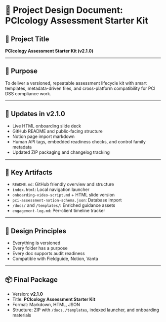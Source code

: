 # 📐 Project Design Document: PCIcology Assessment Starter Kit

## 🔖 Project Title
**PCIcology Assessment Starter Kit (v2.1.0)**

---

## 🎯 Purpose

To deliver a versioned, repeatable assessment lifecycle kit with smart templates, metadata-driven files, and cross-platform compatibility for PCI DSS compliance work.

---

## 🚀 Updates in v2.1.0

- Live HTML onboarding slide deck
- GitHub README and public-facing structure
- Notion page import markdown
- Human API tags, embedded readiness checks, and control family metadata
- Updated ZIP packaging and changelog tracking

---

## 🧰 Key Artifacts

- `README.md`: GitHub friendly overview and structure
- `index.html`: Local navigation launcher
- `onboarding-video-script.md` + HTML slide version
- `pci-assessment-notion-schema.json`: Database import
- `/docs/` and `/templates/`: Enriched guidance assets
- `engagement-log.md`: Per-client timeline tracker

---

## 🧠 Design Principles

- Everything is versioned
- Every folder has a purpose
- Every doc supports audit readiness
- Compatible with Fieldguide, Notion, Vanta

---

## 📦 Final Package

- Version: **v2.1.0**
- Title: **PCIcology Assessment Starter Kit**
- Format: Markdown, HTML, JSON
- Structure: ZIP with `/docs`, `/templates`, indexed launcher, and onboarding materials
